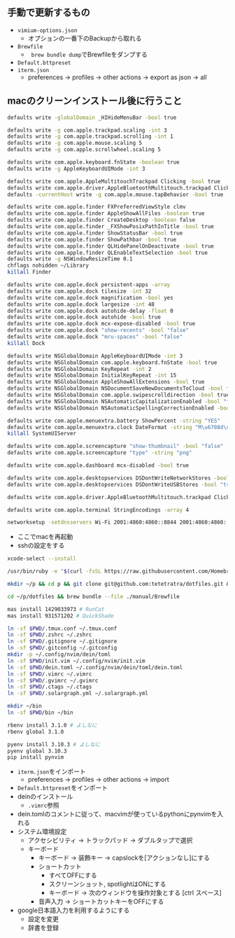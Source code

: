 ## 手動で更新するもの

- `vimium-options.json`
  - オプションの一番下のBackupから取れる
- `Brewfile`
  - ` brew bundle dump`でBrewfileをダンプする
- `Default.bttpreset`
- `iterm.json`
  - preferences -> profiles -> other actions -> export as json -> all

## macのクリーンインストール後に行うこと

```bash
defaults write -globalDomain _HIHideMenuBar -bool true

defaults write -g com.apple.trackpad.scaling -int 3
defaults write -g com.apple.trackpad.scrolling -int 1
defaults write -g com.apple.mouse.scaling 5
defaults write -g com.apple.scrollwheel.scaling 5

defaults write com.apple.keyboard.fnState -boolean true
defaults write -g AppleKeyboardUIMode -int 3

defaults write com.apple.AppleMultitouchTrackpad Clicking -bool true
defaults write com.apple.driver.AppleBluetoothMultitouch.trackpad Clicking -bool true
defaults -currentHost write -g com.apple.mouse.tapBehavior -bool true

defaults write com.apple.finder FXPreferredViewStyle clmv
defaults write com.apple.finder AppleShowAllFiles -boolean true
defaults write com.apple.finder CreateDesktop -boolean false
defaults write com.apple.finder _FXShowPosixPathInTitle -bool true
defaults write com.apple.finder ShowStatusBar -bool true
defaults write com.apple.finder ShowPathbar -bool true
defaults write com.apple.finder QLHidePanelOnDeactivate -bool true
defaults write com.apple.finder QLEnableTextSelection -bool true
defaults write -g NSWindowResizeTime 0.1
chflags nohidden ~/Library
killall Finder

defaults write com.apple.dock persistent-apps -array
defaults write com.apple.dock tilesize -int 32
defaults write com.apple.dock magnification -bool yes
defaults write com.apple.dock largesize -int 48
defaults write com.apple.dock autohide-delay -float 0
defaults write com.apple.dock autohide -bool true
defaults write com.apple.dock mcx-expose-disabled -bool true
defaults write com.apple.dock "show-recents" -bool "false"
defaults write com.apple.dock "mru-spaces" -bool "false"
killall Dock

defaults write NSGlobalDomain AppleKeyboardUIMode -int 3
defaults write NSGlobalDomain com.apple.keyboard.fnState -bool true
defaults write NSGlobalDomain KeyRepeat -int 2
defaults write NSGlobalDomain InitialKeyRepeat -int 15
defaults write NSGlobalDomain AppleShowAllExtensions -bool true
defaults write NSGlobalDomain NSDocumentSaveNewDocumentsToCloud -bool false
defaults write NSGlobalDomain com.apple.swipescrolldirection -bool true
defaults write NSGlobalDomain NSAutomaticCapitalizationEnabled -bool "false"
defaults write NSGlobalDomain NSAutomaticSpellingCorrectionEnabled -bool "false"

defaults write com.apple.menuextra.battery ShowPercent -string "YES"
defaults write com.apple.menuextra.clock DateFormat -string "M\u6708d\u65e5(EEE)  H:mm:ss"
killall SystemUIServer

defaults write com.apple.screencapture "show-thumbnail" -bool "false"
defaults write com.apple.screencapture "type" -string "png"

defaults write com.apple.dashboard mcx-disabled -bool true

defaults write com.apple.desktopservices DSDontWriteNetworkStores -bool "true"
defaults write com.apple.desktopservices DSDontWriteUSBStores -bool "true"

defaults write com.apple.driver.AppleBluetoothMultitouch.trackpad Clicking -bool true

defaults write com.apple.terminal StringEncodings -array 4

networksetup -setdnsservers Wi-Fi 2001:4860:4860::8844 2001:4860:4860::8888 8.8.4.4 8.8.8.8
```

- ここでmacを再起動
- sshの設定をする

```bash
xcode-select --install

/usr/bin/ruby -e "$(curl -fsSL https://raw.githubusercontent.com/Homebrew/install/master/install)"

mkdir ~/p && cd p && git clone git@github.com:tetetratra/dotfiles.git && cd dotfiles

cd ~/p/dotfiles && brew bundle --file ./manual/Brewfile

mas install 1429033973 # RunCat
mas install 931571202 # QuickShade

ln -sf $PWD/.tmux.conf ~/.tmux.conf
ln -sf $PWD/.zshrc ~/.zshrc
ln -sf $PWD/.gitignore ~/.gitignore
ln -sf $PWD/.gitconfig ~/.gitconfig
mkdir -p ~/.config/nvim/dein/toml
ln -sf $PWD/init.vim ~/.config/nvim/init.vim
ln -sf $PWD/dein.toml ~/.config/nvim/dein/toml/dein.toml
ln -sf $PWD/.vimrc ~/.vimrc
ln -sf $PWD/.gvimrc ~/.gvimrc
ln -sf $PWD/.ctags ~/.ctags
ln -sf $PWD/.solargraph.yml ~/.solargraph.yml

mkdir ~/bin
ln -sf $PWD/bin ~/bin

rbenv install 3.1.0 # よしなに
rbenv global 3.1.0

pyenv install 3.10.3 # よしなに
pyenv global 3.10.3
pip install pynvim
```

- `iterm.json`をインポート
  - preferences -> profiles -> other actions -> import
- `Default.bttpreset`をインポート
- deinのインストール
  - `.vimrc`参照
- dein.tomlのコメントに従って、macvimが使っているpythonにpynvimを入れる
- システム環境設定
  - アクセシビリティ -> トラックパッド -> ダブルタップで選択
  - キーボード
    - キーボード -> 装飾キー -> capslockを[アクションなし]にする
    - ショートカット
      - すべてOFFにする
      - スクリーンショット, spotlightはONにする
      - キーボード -> 次のウィンドウを操作対象とする [ctrl スペース]
    - 音声入力 -> ショートカットキーをOFFにする
- google日本語入力を利用するようにする
  - 設定を変更
  - 辞書を登録

